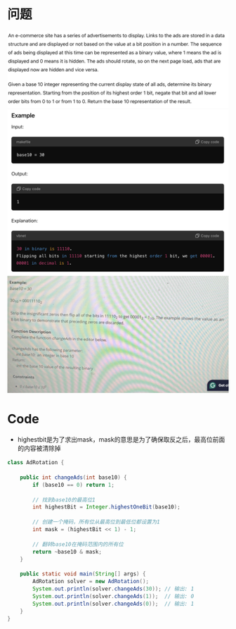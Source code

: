 # 问题
![image](./img/bitwise1.png)
![image](./img/bitwise2.png)
![image](./img/bitwise3.png)
# Code
* highestbit是为了求出mask，mask的意思是为了确保取反之后，最高位前面的内容被清除掉
```java
class AdRotation {

    public int changeAds(int base10) {
        if (base10 == 0) return 1;

        // 找到base10的最高位1
        int highestBit = Integer.highestOneBit(base10);

        // 创建一个掩码，所有位从最高位到最低位都设置为1
        int mask = (highestBit << 1) - 1;

        // 翻转base10在掩码范围内的所有位
        return ~base10 & mask;
    }

    public static void main(String[] args) {
        AdRotation solver = new AdRotation();
        System.out.println(solver.changeAds(30)); // 输出: 1
        System.out.println(solver.changeAds(1));  // 输出: 0
        System.out.println(solver.changeAds(0));  // 输出: 1
    }
}

```